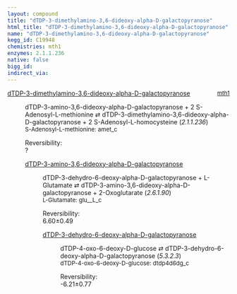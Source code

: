 ```yaml
---
layout: compound
title: "dTDP-3-dimethylamino-3,6-dideoxy-alpha-D-galactopyranose"
html_title: "dTDP-3-dimethylamino-3,6-dideoxy-alpha-D-galactopyranose"
name: "dTDP-3-dimethylamino-3,6-dideoxy-alpha-D-galactopyranose"
kegg_id: C19948
chemistries: mth1
enzymes: 2.1.1.236
native: false
bigg_id: 
indirect_via: 
---
```

<dl><dt class='rs-product'><a href='/compounds/C19948' class='link-dark' data-bs-toggle='tooltip' data-bs-html='true' data-bs-title='KEGG: C19948'>dTDP-3-dimethylamino-3,6-dideoxy-alpha-D-galactopyranose</a><span style='float: right; max-width: 40%'><a href='/chemistries/mth1' class='link-dark opacity-50' style='font-size: small; word-wrap: anywhere;'>mth1</a></span></dt><dd><p>dTDP-3-amino-3,6-dideoxy-alpha-D-galactopyranose + 2 S-Adenosyl-L-methionine &#8644; dTDP-3-dimethylamino-3,6-dideoxy-alpha-D-galactopyranose + 2 S-Adenosyl-L-homocysteine (<i>2.1.1.236</i>)<br /><span style='font-size: small;'><span data-bs-toggle='tooltip' data-bs-html='true' data-bs-title='KEGG: C00019'>S-Adenosyl-L-methionine</span>: amet_c</span><br /><div class="reversibility_info">Reversibility: <div class="progress"><div class="progress-bar bg-light" role="progressbar" style="width: 100%" aria-valuenow="0" aria-valuemin="0" aria-valuemax="100"></div></div><span>?</span><div class="progress"><div class="progress-bar bg-light" role="progressbar" style="width: 100%" aria-valuenow="0" aria-valuemin="0" aria-valuemax="10"></div></div></div></p><dl><dt><a href='/compounds/C19947' class='link-dark' data-bs-toggle='tooltip' data-bs-html='true' data-bs-title='KEGG: C19947'>dTDP-3-amino-3,6-dideoxy-alpha-D-galactopyranose</a><span style='float: right; max-width: 40%'><a href='/chemistries/None' class='link-dark opacity-50' style='font-size: small; word-wrap: anywhere;'></a></span></dt><dd><p>dTDP-3-dehydro-6-deoxy-alpha-D-galactopyranose + L-Glutamate &#8644; dTDP-3-amino-3,6-dideoxy-alpha-D-galactopyranose + 2-Oxoglutarate (<i>2.6.1.90</i>)<br /><span style='font-size: small;'><span data-bs-toggle='tooltip' data-bs-html='true' data-bs-title='KEGG: C00025'>L-Glutamate</span>: glu__L_c</span><br /><div class="reversibility_info">Reversibility: <div class="progress"><div class="progress-bar bg-success" role="progressbar" style="width: 0%" aria-valuenow="0" aria-valuemin="0" aria-valuemax="100"></div></div><span>6.60&plusmn;0.49</span><div class="progress"><div class="progress-bar bg-danger" role="progressbar" style="width: 66.00%" aria-valuenow="6.600086287929116" aria-valuemin="0" aria-valuemax="10"></div><div class="progress-bar bg-warning" role="progressbar" style="width: 4.89%" aria-valuenow="6.600086287929116" aria-valuemin="0" aria-valuemax="10"></div></div></div></p><dl><dt><a href='/compounds/C19960' class='link-dark' data-bs-toggle='tooltip' data-bs-html='true' data-bs-title='KEGG: C19960'>dTDP-3-dehydro-6-deoxy-alpha-D-galactopyranose</a><span style='float: right; max-width: 40%'><a href='/chemistries/None' class='link-dark opacity-50' style='font-size: small; word-wrap: anywhere;'></a></span></dt><dd><p>dTDP-4-oxo-6-deoxy-D-glucose &#8644; dTDP-3-dehydro-6-deoxy-alpha-D-galactopyranose (<i>5.3.2.3</i>)<br /><span style='font-size: small;'><span data-bs-toggle='tooltip' data-bs-html='true' data-bs-title='KEGG: C11907'>dTDP-4-oxo-6-deoxy-D-glucose</span>: dtdp4d6dg_c</span><br /><div class="reversibility_info">Reversibility: <div class="progress" style="flex-direction: row-reverse;"><div class="progress-bar bg-success" role="progressbar" style="width: 62.13%" aria-valuenow="-6.2133087995256195" aria-valuemin="0" aria-valuemax="10"></div><div class="progress-bar bg-warning" role="progressbar" style="width: 7.68%" aria-valuenow="-6.2133087995256195" aria-valuemin="0" aria-valuemax="10"></div></div><span>-6.21&plusmn;0.77</span><div class="progress"><div class="progress-bar bg-danger" role="progressbar" style="width: 0%" aria-valuenow="-6.2133087995256195" aria-valuemin="0" aria-valuemax="10"></div></div></div></p><dl></dl></dd></dl></dd></dl></dd></dl>